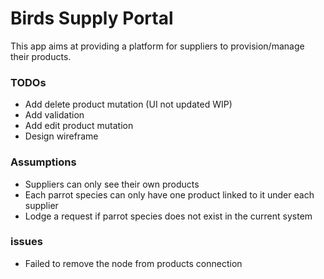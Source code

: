# Birds Supply Portal

This app aims at providing a platform for suppliers to provision/manage their products.

### TODOs
* Add delete product mutation (UI not updated WIP)
* Add validation
* Add edit product mutation
* Design wireframe

### Assumptions
* Suppliers can only see their own products
* Each parrot species can only have one product linked to it under each supplier
* Lodge a request if parrot species does not exist in the current system

### issues
* Failed to remove the node from products connection
